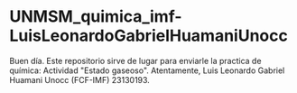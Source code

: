 # UNMSM_quimica_imf-LuisLeonardoGabrielHuamaniUnocc
Buen día. Este repositorio sirve de lugar para enviarle la practica de química: Actividad "Estado gaseoso". Atentamente, Luis Leonardo Gabriel Huamani Unocc (FCF-IMF) 23130193.
